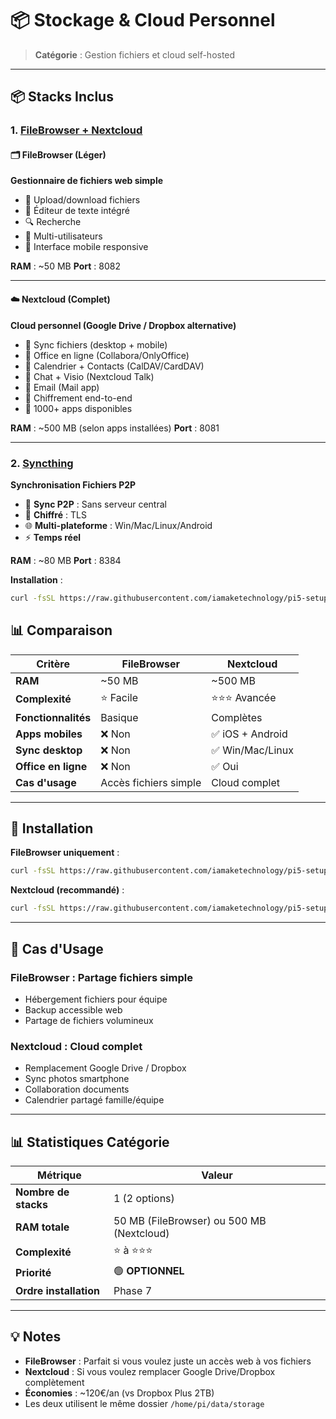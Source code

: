 # 📦 Stockage & Cloud Personnel

> **Catégorie** : Gestion fichiers et cloud self-hosted

---

## 📦 Stacks Inclus

### 1. [FileBrowser + Nextcloud](filebrowser-nextcloud/)

#### 🗂️ FileBrowser (Léger)
**Gestionnaire de fichiers web simple**

- 📁 Upload/download fichiers
- 📝 Éditeur de texte intégré
- 🔍 Recherche
- 👥 Multi-utilisateurs
- 📱 Interface mobile responsive

**RAM** : ~50 MB
**Port** : 8082

---

#### ☁️ Nextcloud (Complet)
**Cloud personnel (Google Drive / Dropbox alternative)**

- 📁 Sync fichiers (desktop + mobile)
- 📝 Office en ligne (Collabora/OnlyOffice)
- 📅 Calendrier + Contacts (CalDAV/CardDAV)
- 💬 Chat + Visio (Nextcloud Talk)
- 📧 Email (Mail app)
- 🔐 Chiffrement end-to-end
- 🔌 1000+ apps disponibles

**RAM** : ~500 MB (selon apps installées)
**Port** : 8081

---

### 2. [Syncthing](syncthing/)
**Synchronisation Fichiers P2P**

- 🔄 **Sync P2P** : Sans serveur central
- 🔐 **Chiffré** : TLS
- 🌐 **Multi-plateforme** : Win/Mac/Linux/Android
- ⚡ **Temps réel**

**RAM** : ~80 MB
**Port** : 8384

**Installation** :
```bash
curl -fsSL https://raw.githubusercontent.com/iamaketechnology/pi5-setup/main/05-stockage/syncthing/scripts/01-syncthing-deploy.sh | sudo bash
```


## 📊 Comparaison

| Critère | FileBrowser | Nextcloud |
|---------|-------------|-----------|
| **RAM** | ~50 MB | ~500 MB |
| **Complexité** | ⭐ Facile | ⭐⭐⭐ Avancée |
| **Fonctionnalités** | Basique | Complètes |
| **Apps mobiles** | ❌ Non | ✅ iOS + Android |
| **Sync desktop** | ❌ Non | ✅ Win/Mac/Linux |
| **Office en ligne** | ❌ Non | ✅ Oui |
| **Cas d'usage** | Accès fichiers simple | Cloud complet |

---

## 🚀 Installation

**FileBrowser uniquement** :
```bash
curl -fsSL https://raw.githubusercontent.com/iamaketechnology/pi5-setup/main/05-stockage/filebrowser-nextcloud/scripts/01-filebrowser-deploy.sh | sudo bash
```

**Nextcloud (recommandé)** :
```bash
curl -fsSL https://raw.githubusercontent.com/iamaketechnology/pi5-setup/main/05-stockage/filebrowser-nextcloud/scripts/02-nextcloud-deploy.sh | sudo bash
```

---

## 🎯 Cas d'Usage

### FileBrowser : Partage fichiers simple
- Hébergement fichiers pour équipe
- Backup accessible web
- Partage de fichiers volumineux

### Nextcloud : Cloud complet
- Remplacement Google Drive / Dropbox
- Sync photos smartphone
- Collaboration documents
- Calendrier partagé famille/équipe

---

## 📊 Statistiques Catégorie

| Métrique | Valeur |
|----------|--------|
| **Nombre de stacks** | 1 (2 options) |
| **RAM totale** | 50 MB (FileBrowser) ou 500 MB (Nextcloud) |
| **Complexité** | ⭐ à ⭐⭐⭐ |
| **Priorité** | 🟢 **OPTIONNEL** |
| **Ordre installation** | Phase 7 |

---

## 💡 Notes

- **FileBrowser** : Parfait si vous voulez juste un accès web à vos fichiers
- **Nextcloud** : Si vous voulez remplacer Google Drive/Dropbox complètement
- **Économies** : ~120€/an (vs Dropbox Plus 2TB)
- Les deux utilisent le même dossier `/home/pi/data/storage`
